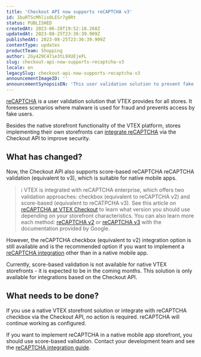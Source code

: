 ```yaml
---
title: 'Checkout API now supports reCAPTCHA v3'
id: 1buRTScMhlis0LESr7g8Rt
status: PUBLISHED
createdAt: 2023-06-28T19:52:18.268Z
updatedAt: 2023-08-25T23:36:39.909Z
publishedAt: 2023-08-25T23:36:39.909Z
contentType: updates
productTeam: Shopping
author: 2Gy429C47ie3tL9XUEjeFL
slug: checkout-api-now-supports-recaptcha-v3
locale: en
legacySlug: checkout-api-now-supports-recaptcha-v3
announcementImageID: ''
announcementSynopsisEN: 'This user validation solution to prevent fake users can be used in native mobile apps and other similar integrations'
---
```


[reCAPTCHA](https://help.vtex.com/en/tutorial/recaptcha-no-checkout--18Te3oDd7f4qcjKu9jhNzP) is a user validation solution that VTEX provides for all stores. It foresees scenarios where malware is used for fraud and prevents access by fake users.

Besides the native storefront functionality of the VTEX platform, stores implementing their own storefronts can [integrate reCAPTCHA](https://developers.vtex.com/docs/guides/recaptcha) via the Checkout API to improve security.

## What has changed?

Now, the Checkout API also supports score-based reCAPTCHA reCAPTCHA validation (equivalent to v3), which is suitable for native mobile apps.

>ℹ️ VTEX is integrated with reCAPTCHA enterprise, which offers two validation approaches: checkbox (equivalent to reCAPTCHA v2) and score-based (equivalent to reCATPCHA v3). See this article on [reCAPTCHA at VTEX Checkout](https://help.vtex.com/en/tutorial/recaptcha-no-checkout--18Te3oDd7f4qcjKu9jhNzP#recaptcha-versions) to learn what version you should use depending on your storefront characteristics. You can also learn more each method: [reCAPTCHA v2](https://developers.google.com/recaptcha/docs/display) or [reCAPTCHA v3](https://developers.google.com/recaptcha/docs/v3) with the documentation provided by Google.

However, the reCAPTCHA checkbox (equivalent to v2) integration option is still available and is the recommended option if you want to implement a [reCAPTCHA integration](https://developers.vtex.com/docs/guides/recaptcha) other than in a native mobile app.

Currently, score-based validation is not available for native VTEX storefronts - it is expected to be in the coming months. This solution is only available for integrations based on the Checkout API.

## What needs to be done?

If you use a native VTEX storefront solution or integrate with reCAPTCHA checkbox via the Checkout API, no action is required. reCAPTCHA will continue working as configured.

If you want to implement reCAPTCHA in a native mobile app storefront, you should use score-based validation. Contact your development team and see the [reCAPTCHA integration guide](https://developers.vtex.com/docs/guides/recaptcha).
